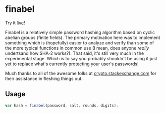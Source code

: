 # finabel

Try it [live](https://gardhr.github.io/)!

Finabel is a relatively simple password hashing algorithm based on cyclic abelian groups (finite fields). The primary motivation here was to implement something which is (hopefully) easier to analyze and verify than some of the more typical functions in common use (I mean, does anyone *really* undertsand how SHA-2 works?). That said, it's still very much in the experimental stage. Which is to say you probably shouldn't be using it just yet to replace what's currently protecting your user's passwords! 

Much thanks to all of the awesome folks at [crypto.stackexchange.com](crypto.stackexchange.com) for their assistance in fleshing things out. 

## Usage

```js
var hash = finabel(password, salt, rounds, digits);
```

